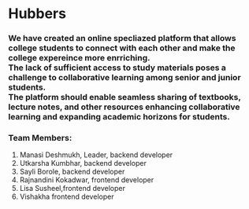 # Hubbers

<h3>We have created an online specliazed platform that allows college students to connect with each other and make the college expereince more enrriching. <br>The lack of sufficient access to study materials poses a challenge to collaborative learning among senior and junior students.<br>
  The platform should enable seamless sharing of textbooks, lecture notes, and other resources enhancing collaborative learning and expanding academic horizons for students.
 </h3>

 <h3><b>Team Members:</b></h3>
 <ol>
   <li>Manasi Deshmukh, Leader, backend developer</li>
   <li>Utkarsha Kumbhar, backend developer</li>
   <li>Sayli Borole, backend developer</li>
   <li>Rajnandini Kokadwar, frontend developer</li>
   <li>Lisa Susheel,frontend developer</li>
   <li>Vishakha frontend developer</li>
 </ol>
